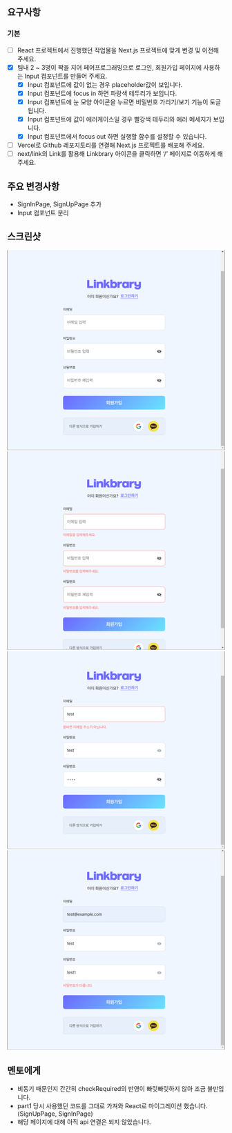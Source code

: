 ## 요구사항

### 기본

- [ ] React 프로젝트에서 진행했던 작업물을 Next.js 프로젝트에 맞게 변경 및 이전해 주세요.
- [x] 팀내 2 ~ 3명이 짝을 지어 페어프로그래밍으로 로그인, 회원가입 페이지에 사용하는 Input 컴포넌트를 만들어 주세요.
  - [x] Input 컴포넌트에 값이 없는 경우 placeholder값이 보입니다.
  - [x] Input 컴포넌트에 focus in 하면 파랑색 테두리가 보입니다.
  - [x] Input 컴포넌트에 눈 모양 아이콘을 누르면 비밀번호 가리기/보기 기능이 토글 됩니다.
  - [x] Input 컴포넌트에 값이 에러케이스일 경우 빨강색 테두리와 에러 메세지가 보입니다.
  - [x] Input 컴포넌트에서 focus out 하면 실행할 함수를 설정할 수 있습니다.
- [ ] Vercel로 Github 레포지토리를 연결해 Next.js 프로젝트를 배포해 주세요.
- [ ] next/link의 Link를 활용해 Linkbrary 아이콘을 클릭하면 ‘/’ 페이지로 이동하게 해주세요.

## 주요 변경사항

- SignInPage, SignUpPage 추가
- Input 컴포넌트 분리

## 스크린샷

![image](/screenshots/signup.png)
![image](/screenshots/signupError1.png)
![image](/screenshots/signupError2.png)
![image](/screenshots/signupError3.png)

## 멘토에게

- 비동기 때문인지 간간히 checkRequired의 반영이 빠릿빠릿하지 않아 조금 불만입니다.
- part1 당시 사용했던 코드를 그대로 가져와 React로 마이그레이션 했습니다. (SignUpPage, SignInPage)
- 해당 페이지에 대해 아직 api 연결은 되지 않았습니다.
